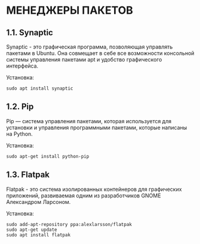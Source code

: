 # МЕНЕДЖЕРЫ ПАКЕТОВ

## 1.1. Synaptic

Synaptic - это графическая программа, позволяющая управлять пакетами в Ubuntu. Она совмещает в себе все возможности консольной системы управления пакетами apt и удобство графического интерфейса.

Установка:
```
sudo apt install synaptic
```

## 1.2. Pip

Pip — система управления пакетами, которая используется для установки и управления программными пакетами, которые написаны на Python.

Установка:
```
sudo apt-get install python-pip
```

## 1.3. Flatpak

Flatpak - это система изолированных контейнеров для графических приложений, развиваемая одним из разработчиков GNOME Александром Ларсоном.

Установка:
```
sudo add-apt-repository ppa:alexlarsson/flatpak
sudo apt-get update
sudo apt install flatpak
```
